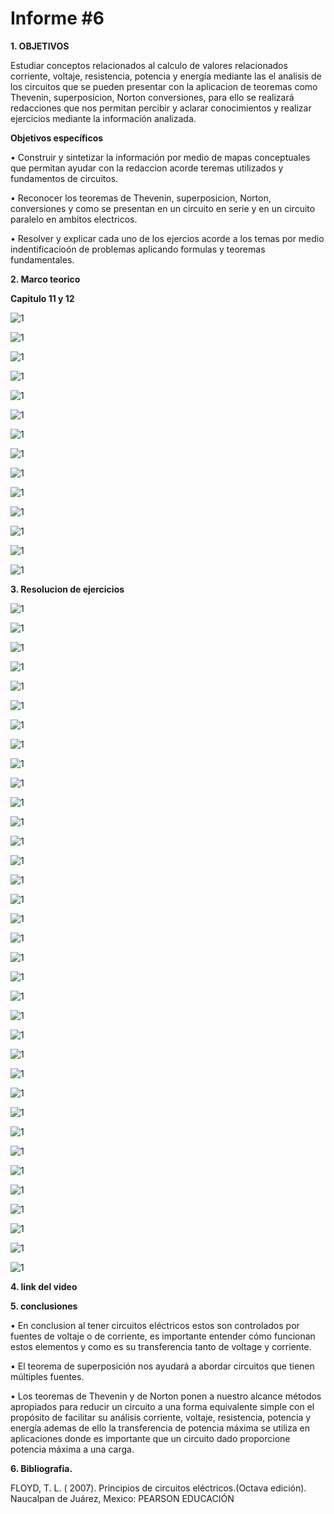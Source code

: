 # Informe #6

**1. OBJETIVOS**

Estudiar conceptos relacionados al calculo de valores relacionados  corriente, voltaje, resistencia, potencia y energía mediante las el analisis de los circuitos que se pueden presentar con la aplicacion de teoremas como Thevenin, superposicion, Norton  conversiones, para ello se realizará redacciones que nos permitan percibir y aclarar conocimientos y realizar ejercicios mediante la información analizada.

**Objetivos específicos**

• Construir y sintetizar la información por medio de mapas conceptuales que permitan ayudar con la redaccion acorde teremas utilizados y fundamentos de circuitos.

• Reconocer los teoremas de Thevenin, superposicion, Norton, conversiones y como se presentan en un circuito en serie y en un circuito paralelo en ambitos electricos.

• Resolver y explicar cada uno de los ejercios acorde a los temas por medio indentificacioón de problemas aplicando formulas y teoremas fundamentales.

**2. Marco teorico**

**Capitulo 11 y 12**

![1](https://github.com/Gomez-Erick/Fundamentos-de-circuirtos/blob/32a2557aba7f773b81f7389388bc252f89fa66cf/imagenes%206/1g.PNG)

![1](https://github.com/Gomez-Erick/Fundamentos-de-circuirtos/blob/32a2557aba7f773b81f7389388bc252f89fa66cf/imagenes%206/2g.PNG)

![1](https://github.com/Gomez-Erick/Fundamentos-de-circuirtos/blob/32a2557aba7f773b81f7389388bc252f89fa66cf/imagenes%206/3g.PNG)

![1](https://github.com/Gomez-Erick/Fundamentos-de-circuirtos/blob/32a2557aba7f773b81f7389388bc252f89fa66cf/imagenes%206/4g.PNG)

![1](https://github.com/Gomez-Erick/Fundamentos-de-circuirtos/blob/32a2557aba7f773b81f7389388bc252f89fa66cf/imagenes%206/5g.PNG)

![1](https://github.com/Gomez-Erick/Fundamentos-de-circuirtos/blob/32a2557aba7f773b81f7389388bc252f89fa66cf/imagenes%206/6g.PNG)

![1](https://github.com/Gomez-Erick/Fundamentos-de-circuirtos/blob/32a2557aba7f773b81f7389388bc252f89fa66cf/imagenes%206/7g.PNG)

![1](https://github.com/Gomez-Erick/Fundamentos-de-circuirtos/blob/32a2557aba7f773b81f7389388bc252f89fa66cf/imagenes%206/8g.PNG)

![1](https://github.com/Gomez-Erick/Fundamentos-de-circuirtos/blob/32a2557aba7f773b81f7389388bc252f89fa66cf/imagenes%206/9g.PNG)

![1](https://github.com/Gomez-Erick/Fundamentos-de-circuirtos/blob/32a2557aba7f773b81f7389388bc252f89fa66cf/imagenes%206/10g.PNG)

![1](https://github.com/Gomez-Erick/Fundamentos-de-circuirtos/blob/32a2557aba7f773b81f7389388bc252f89fa66cf/imagenes%206/11g.PNG)

![1](https://github.com/Gomez-Erick/Fundamentos-de-circuirtos/blob/32a2557aba7f773b81f7389388bc252f89fa66cf/imagenes%206/12g.PNG)

![1](https://github.com/Gomez-Erick/Fundamentos-de-circuirtos/blob/32a2557aba7f773b81f7389388bc252f89fa66cf/imagenes%206/13g.PNG)

![1](https://github.com/Gomez-Erick/Fundamentos-de-circuirtos/blob/32a2557aba7f773b81f7389388bc252f89fa66cf/imagenes%206/14g.PNG)

**3. Resolucion de ejercicios**

![1](https://github.com/Gomez-Erick/Fundamentos-de-circuirtos/blob/d81850b7359132035b6538146f1e3adb9199dd55/imagenes%206/ejercicios%206/1v.PNG)

![1](https://github.com/Gomez-Erick/Fundamentos-de-circuirtos/blob/d81850b7359132035b6538146f1e3adb9199dd55/imagenes%206/ejercicios%206/2v.PNG)

![1](https://github.com/Gomez-Erick/Fundamentos-de-circuirtos/blob/d81850b7359132035b6538146f1e3adb9199dd55/imagenes%206/ejercicios%206/3v.PNG)

![1](https://github.com/Gomez-Erick/Fundamentos-de-circuirtos/blob/d81850b7359132035b6538146f1e3adb9199dd55/imagenes%206/ejercicios%206/4v.PNG)

![1](https://github.com/Gomez-Erick/Fundamentos-de-circuirtos/blob/d81850b7359132035b6538146f1e3adb9199dd55/imagenes%206/ejercicios%206/5v.PNG)

![1](https://github.com/Gomez-Erick/Fundamentos-de-circuirtos/blob/d81850b7359132035b6538146f1e3adb9199dd55/imagenes%206/ejercicios%206/6v.PNG)

![1](https://github.com/Gomez-Erick/Fundamentos-de-circuirtos/blob/d81850b7359132035b6538146f1e3adb9199dd55/imagenes%206/ejercicios%206/7v.PNG)

![1](https://github.com/Gomez-Erick/Fundamentos-de-circuirtos/blob/d81850b7359132035b6538146f1e3adb9199dd55/imagenes%206/ejercicios%206/8v.PNG)

![1](https://github.com/Gomez-Erick/Fundamentos-de-circuirtos/blob/d81850b7359132035b6538146f1e3adb9199dd55/imagenes%206/ejercicios%206/9v.PNG)

![1](https://github.com/Gomez-Erick/Fundamentos-de-circuirtos/blob/d81850b7359132035b6538146f1e3adb9199dd55/imagenes%206/ejercicios%206/10v.PNG)

![1](https://github.com/Gomez-Erick/Fundamentos-de-circuirtos/blob/d81850b7359132035b6538146f1e3adb9199dd55/imagenes%206/ejercicios%206/11v.PNG)

![1](https://github.com/Gomez-Erick/Fundamentos-de-circuirtos/blob/d81850b7359132035b6538146f1e3adb9199dd55/imagenes%206/ejercicios%206/12v.PNG)

![1](https://github.com/Gomez-Erick/Fundamentos-de-circuirtos/blob/d81850b7359132035b6538146f1e3adb9199dd55/imagenes%206/ejercicios%206/13v.PNG)

![1](https://github.com/Gomez-Erick/Fundamentos-de-circuirtos/blob/d81850b7359132035b6538146f1e3adb9199dd55/imagenes%206/ejercicios%206/14v.PNG)

![1](https://github.com/Gomez-Erick/Fundamentos-de-circuirtos/blob/d81850b7359132035b6538146f1e3adb9199dd55/imagenes%206/ejercicios%206/15v.PNG)

![1](https://github.com/Gomez-Erick/Fundamentos-de-circuirtos/blob/d81850b7359132035b6538146f1e3adb9199dd55/imagenes%206/ejercicios%206/16v.PNG)

![1](https://github.com/Gomez-Erick/Fundamentos-de-circuirtos/blob/d81850b7359132035b6538146f1e3adb9199dd55/imagenes%206/ejercicios%206/17v.PNG)

![1](https://github.com/Gomez-Erick/Fundamentos-de-circuirtos/blob/d81850b7359132035b6538146f1e3adb9199dd55/imagenes%206/ejercicios%206/18v.PNG)

![1](https://github.com/Gomez-Erick/Fundamentos-de-circuirtos/blob/d81850b7359132035b6538146f1e3adb9199dd55/imagenes%206/ejercicios%206/19v.PNG)

![1](https://github.com/Gomez-Erick/Fundamentos-de-circuirtos/blob/d81850b7359132035b6538146f1e3adb9199dd55/imagenes%206/ejercicios%206/20v.PNG)

![1](https://github.com/Gomez-Erick/Fundamentos-de-circuirtos/blob/d81850b7359132035b6538146f1e3adb9199dd55/imagenes%206/ejercicios%206/21v.PNG)

![1](https://github.com/Gomez-Erick/Fundamentos-de-circuirtos/blob/d81850b7359132035b6538146f1e3adb9199dd55/imagenes%206/ejercicios%206/22v.PNG)

![1](https://github.com/Gomez-Erick/Fundamentos-de-circuirtos/blob/d81850b7359132035b6538146f1e3adb9199dd55/imagenes%206/ejercicios%206/23v.PNG)

![1](https://github.com/Gomez-Erick/Fundamentos-de-circuirtos/blob/d81850b7359132035b6538146f1e3adb9199dd55/imagenes%206/ejercicios%206/24v.PNG)

![1](https://github.com/Gomez-Erick/Fundamentos-de-circuirtos/blob/d81850b7359132035b6538146f1e3adb9199dd55/imagenes%206/ejercicios%206/25v.PNG)

![1](https://github.com/Gomez-Erick/Fundamentos-de-circuirtos/blob/d81850b7359132035b6538146f1e3adb9199dd55/imagenes%206/ejercicios%206/26v.PNG)

![1](https://github.com/Gomez-Erick/Fundamentos-de-circuirtos/blob/d81850b7359132035b6538146f1e3adb9199dd55/imagenes%206/ejercicios%206/27v.PNG)

![1](https://github.com/Gomez-Erick/Fundamentos-de-circuirtos/blob/d81850b7359132035b6538146f1e3adb9199dd55/imagenes%206/ejercicios%206/28v.PNG)

![1](https://github.com/Gomez-Erick/Fundamentos-de-circuirtos/blob/d81850b7359132035b6538146f1e3adb9199dd55/imagenes%206/ejercicios%206/29v.PNG)

![1](https://github.com/Gomez-Erick/Fundamentos-de-circuirtos/blob/d81850b7359132035b6538146f1e3adb9199dd55/imagenes%206/ejercicios%206/30v.PNG)

![1](https://github.com/Gomez-Erick/Fundamentos-de-circuirtos/blob/d81850b7359132035b6538146f1e3adb9199dd55/imagenes%206/ejercicios%206/31v.PNG)

![1](https://github.com/Gomez-Erick/Fundamentos-de-circuirtos/blob/d81850b7359132035b6538146f1e3adb9199dd55/imagenes%206/ejercicios%206/32v.PNG)

![1](https://github.com/Gomez-Erick/Fundamentos-de-circuirtos/blob/d81850b7359132035b6538146f1e3adb9199dd55/imagenes%206/ejercicios%206/33v.PNG)

![1](https://github.com/Gomez-Erick/Fundamentos-de-circuirtos/blob/d81850b7359132035b6538146f1e3adb9199dd55/imagenes%206/ejercicios%206/34v.PNG)

![1](https://github.com/Gomez-Erick/Fundamentos-de-circuirtos/blob/d81850b7359132035b6538146f1e3adb9199dd55/imagenes%206/ejercicios%206/35v.PNG)

**4. link del video**



**5. conclusiones**

• En conclusion al tener circuitos eléctricos  estos son controlados por fuentes de voltaje o de corriente, es importante entender cómo funcionan estos elementos y como es su transferencia tanto de voltage y corriente.

• El teorema de superposición nos ayudará a abordar circuitos que tienen múltiples fuentes. 

• Los teoremas de Thevenin y de Norton ponen a nuestro alcance métodos apropiados para reducir un circuito a una forma equivalente simple con el propósito de facilitar su análisis corriente, voltaje, resistencia, potencia y energía ademas de ello la transferencia de potencia máxima se utiliza en aplicaciones donde es importante que un circuito dado proporcione potencia máxima a una carga.


**6. Bibliografia.**

FLOYD, T. L. ( 2007). Principios de circuitos eléctricos.(Octava edición). Naucalpan de Juárez, Mexico: PEARSON EDUCACIÓN
